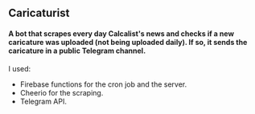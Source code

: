 ## Caricaturist

#### A bot that scrapes every day Calcalist's news and checks if a new caricature was uploaded (not being uploaded daily). If so, it sends the caricature in a public Telegram channel.

I used:
* Firebase functions for the cron job and the server.
* Cheerio for the scraping.
* Telegram API.